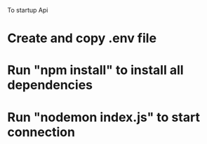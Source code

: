 To startup Api

# Create and copy .env file

# Run "npm install" to install all dependencies

# Run "nodemon index.js" to start connection
